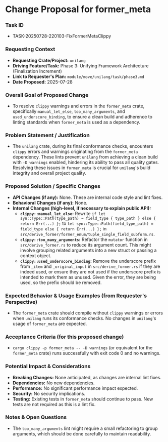 # Change Proposal for former_meta

### Task ID
*   TASK-20250728-220103-FixFormerMetaClippy

### Requesting Context
*   **Requesting Crate/Project:** `unilang`
*   **Driving Feature/Task:** Phase 3: Unifying Framework Architecture (Finalization Increment)
*   **Link to Requester's Plan:** `module/move/unilang/task/phase3.md`
*   **Date Proposed:** 2025-07-28

### Overall Goal of Proposed Change
*   To resolve `clippy` warnings and errors in the `former_meta` crate, specifically `manual_let_else`, `too_many_arguments`, and `used_underscore_binding`, to ensure a clean build and adherence to linting standards when `former_meta` is used as a dependency.

### Problem Statement / Justification
*   The `unilang` crate, during its final conformance checks, encounters `clippy` errors and warnings originating from the `former_meta` dependency. These lints prevent `unilang` from achieving a clean build with `-D warnings` enabled, hindering its ability to pass all quality gates. Resolving these issues in `former_meta` is crucial for `unilang`'s build integrity and overall project quality.

### Proposed Solution / Specific Changes
*   **API Changes (if any):** None. These are internal code style and lint fixes.
*   **Behavioral Changes (if any):** None.
*   **Internal Changes (high-level, if necessary to explain public API):**
    *   **`clippy::manual_let_else`:** Rewrite `if let syn::Type::Path(type_path) = field_type { type_path } else { return Err(...) };` to `let syn::Type::Path(field_type_path) = field_type else { return Err(...) };` in `src/derive_former/former_enum/tuple_single_field_subform.rs`.
    *   **`clippy::too_many_arguments`:** Refactor the `mutator` function in `src/derive_former.rs` to reduce its argument count. This might involve grouping related arguments into a new struct or passing a context object.
    *   **`clippy::used_underscore_binding`:** Remove the underscore prefix from `_item` and `_original_input` in `src/derive_former.rs` if they are indeed used, or ensure they are not used if the underscore prefix is intended to mark them as unused. Given the error, they are being used, so the prefix should be removed.

### Expected Behavior & Usage Examples (from Requester's Perspective)
*   The `former_meta` crate should compile without `clippy` warnings or errors when `unilang` runs its conformance checks. No changes in `unilang`'s usage of `former_meta` are expected.

### Acceptance Criteria (for this proposed change)
*   `cargo clippy -p former_meta -- -D warnings` (or equivalent for the `former_meta` crate) runs successfully with exit code 0 and no warnings.

### Potential Impact & Considerations
*   **Breaking Changes:** None anticipated, as changes are internal lint fixes.
*   **Dependencies:** No new dependencies.
*   **Performance:** No significant performance impact expected.
*   **Security:** No security implications.
*   **Testing:** Existing tests in `former_meta` should continue to pass. New tests are not required as this is a lint fix.

### Notes & Open Questions
*   The `too_many_arguments` lint might require a small refactoring to group arguments, which should be done carefully to maintain readability.